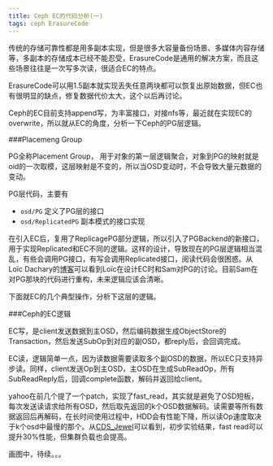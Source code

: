 ```yaml
---
title: Ceph EC的代码分析(一)
tags: ceph ErasureCode
---
```


传统的存储可靠性都是用多副本实现，但是很多大容量备份场景、多媒体内容存储等，多副本的存储成本已经不能忍受，ErasureCode是通用的解决方案，而且这些场景往往是一次写多次读，很适合EC的特点。

ErasureCode可以用1.5副本就实现丢失任意两块都可以恢复出原始数据，但EC也有很明显的缺点，修复数据代价太大，这个以后再讨论。

Ceph的EC目前支持append写，为丰富接口，对接nfs等，最近就在实现EC的overwrite，所以就从EC的角度，分析一下Ceph的PG层逻辑。

<!--more-->

###Placemeng Group

PG全称Placement Group， 用于对象的第一层逻辑聚合，对象到PG的映射就是oid的一次取模，这层映射是不变的，所以当OSD变动时，不会导致大量元数据的变动。

PG层代码，主要有

* `osd/PG` 定义了PG层的接口
* `osd/ReplicatedPG` 副本模式的接口实现

在引入EC后，复用了ReplicagePG部分逻辑，所以引入了PGBackend的新接口，用于实现Replicated和EC不同的逻辑。这样的设计，导致现在的PG层逻辑相当混乱，有些会调用PG接口，有写会调用Replicated接口，阅读代码会很困惑。从Loïc Dachary的[博客](http://dachary.org/?p=2320)可以看到Loïc在设计EC时和Sam对PG的讨论。目前Sam在对PG那块的代码进行重构，未来逻辑应该会清晰。

下面就EC的几个典型操作，分析下这层的逻辑。

###Ceph的EC逻辑

EC写，是client发送数据到主OSD，然后编码数据生成ObjectStore的Transaction，然后发送SubOp到对应的副OSD，都reply后，会回调完成。

EC读，逻辑简单一点，因为读数据需要读取多个副OSD的数据，所以EC只支持异步读。同样，client发送Op到主OSD，主OSD在生成SubReadOp，所有SubReadReply后，回调complete函数，解码并返回给client。

yahoo在前几个提了一个patch，实现了fast_read，其实就是避免了OSD短板，每次发送读请求给所有OSD，然后取先返回的k个OSD数据解码。读需要等所有数据返回后再解码，在长时间使用过程中，HDD会有性能下降，所以读Op速度取决于k个osd中最慢的那个。从[CDS_Jewel](http://tracker.ceph.com/projects/ceph/wiki/Tail_latency_improvements)可以看到，初步实验结果，fast read可以提升30%性能，但集群负载也会提高。


画图中，待续。。。